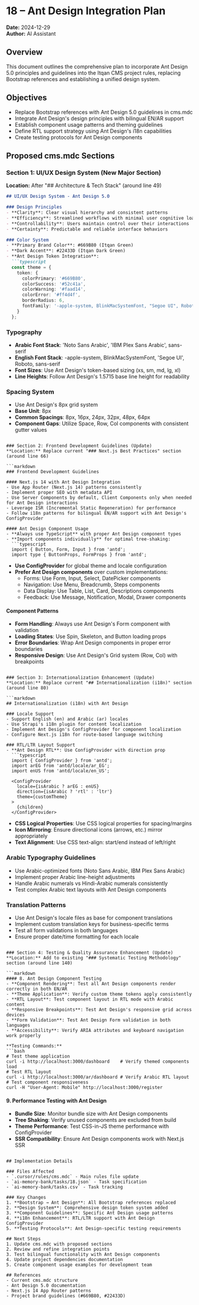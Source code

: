 # 18 – Ant Design Integration Plan

**Date:** 2024-12-29  
**Author:** AI Assistant  

## Overview
This document outlines the comprehensive plan to incorporate Ant Design 5.0 principles and guidelines into the Itqan CMS project rules, replacing Bootstrap references and establishing a unified design system.

## Objectives
- Replace Bootstrap references with Ant Design 5.0 guidelines in cms.mdc
- Integrate Ant Design's design principles with bilingual EN/AR support
- Establish component usage patterns and theming guidelines
- Define RTL support strategy using Ant Design's i18n capabilities
- Create testing protocols for Ant Design components

## Proposed cms.mdc Sections

### Section 1: UI/UX Design System (New Major Section)
**Location:** After "## Architecture & Tech Stack" (around line 49)

```markdown
## UI/UX Design System - Ant Design 5.0

### Design Principles
- **Clarity**: Clear visual hierarchy and consistent patterns
- **Efficiency**: Streamlined workflows with minimal user cognitive load
- **Controllability**: Users maintain control over their interactions
- **Certainty**: Predictable and reliable interface behaviors

### Color System
- **Primary Brand Color**: #669B80 (Itqan Green)
- **Dark Accent**: #22433D (Itqan Dark Green)
- **Ant Design Token Integration**:
  ```typescript
  const theme = {
    token: {
      colorPrimary: '#669B80',
      colorSuccess: '#52c41a',
      colorWarning: '#faad14',
      colorError: '#ff4d4f',
      borderRadius: 6,
      fontFamily: '-apple-system, BlinkMacSystemFont, "Segoe UI", Roboto, sans-serif'
    }
  };
  ```

### Typography
- **Arabic Font Stack**: 'Noto Sans Arabic', 'IBM Plex Sans Arabic', sans-serif
- **English Font Stack**: -apple-system, BlinkMacSystemFont, 'Segoe UI', Roboto, sans-serif
- **Font Sizes**: Use Ant Design's token-based sizing (xs, sm, md, lg, xl)
- **Line Heights**: Follow Ant Design's 1.5715 base line height for readability

### Spacing System
- Use Ant Design's 8px grid system
- **Base Unit**: 8px
- **Common Spacings**: 8px, 16px, 24px, 32px, 48px, 64px
- **Component Gaps**: Utilize Space, Row, Col components with consistent gutter values
```

### Section 2: Frontend Development Guidelines (Update)
**Location:** Replace current "### Next.js Best Practices" section (around line 66)

```markdown
### Frontend Development Guidelines

#### Next.js 14 with Ant Design Integration
- Use App Router (Next.js 14) patterns consistently
- Implement proper SEO with metadata API
- Use Server Components by default, Client Components only when needed for Ant Design interactions
- Leverage ISR (Incremental Static Regeneration) for performance
- Follow i18n patterns for bilingual EN/AR support with Ant Design's ConfigProvider

#### Ant Design Component Usage
- **Always use TypeScript** with proper Ant Design component types
- **Import components individually** for optimal tree-shaking:
  ```typescript
  import { Button, Form, Input } from 'antd';
  import type { ButtonProps, FormProps } from 'antd';
  ```
- **Use ConfigProvider** for global theme and locale configuration
- **Prefer Ant Design components** over custom implementations:
  - Forms: Use Form, Input, Select, DatePicker components
  - Navigation: Use Menu, Breadcrumb, Steps components
  - Data Display: Use Table, List, Card, Descriptions components
  - Feedback: Use Message, Notification, Modal, Drawer components

#### Component Patterns
- **Form Handling**: Always use Ant Design's Form component with validation
- **Loading States**: Use Spin, Skeleton, and Button loading props
- **Error Boundaries**: Wrap Ant Design components in proper error boundaries
- **Responsive Design**: Use Ant Design's Grid system (Row, Col) with breakpoints
```

### Section 3: Internationalization Enhancement (Update)
**Location:** Replace current "## Internationalization (i18n)" section (around line 80)

```markdown
## Internationalization (i18n) with Ant Design

### Locale Support
- Support English (en) and Arabic (ar) locales
- Use Strapi's i18n plugin for content localization
- Implement Ant Design's ConfigProvider for component localization
- Configure Next.js i18n for route-based language switching

### RTL/LTR Layout Support
- **Ant Design RTL**: Use ConfigProvider with direction prop
  ```typescript
  import { ConfigProvider } from 'antd';
  import arEG from 'antd/locale/ar_EG';
  import enUS from 'antd/locale/en_US';
  
  <ConfigProvider 
    locale={isArabic ? arEG : enUS}
    direction={isArabic ? 'rtl' : 'ltr'}
    theme={customTheme}
  >
    {children}
  </ConfigProvider>
  ```
- **CSS Logical Properties**: Use CSS logical properties for spacing/margins
- **Icon Mirroring**: Ensure directional icons (arrows, etc.) mirror appropriately
- **Text Alignment**: Use CSS text-align: start/end instead of left/right

### Arabic Typography Guidelines
- Use Arabic-optimized fonts (Noto Sans Arabic, IBM Plex Sans Arabic)
- Implement proper Arabic line-height adjustments
- Handle Arabic numerals vs Hindi-Arabic numerals consistently
- Test complex Arabic text layouts with Ant Design components

### Translation Patterns
- Use Ant Design's locale files as base for component translations
- Implement custom translation keys for business-specific terms
- Test all form validations in both languages
- Ensure proper date/time formatting for each locale
```

### Section 4: Testing & Quality Assurance Enhancement (Update)
**Location:** Add to existing "### Systematic Testing Methodology" section (around line 140)

```markdown
#### 8. Ant Design Component Testing
- **Component Rendering**: Test all Ant Design components render correctly in both EN/AR
- **Theme Application**: Verify custom theme tokens apply consistently
- **RTL Layout**: Test component layout in RTL mode with Arabic content
- **Responsive Breakpoints**: Test Ant Design's responsive grid across devices
- **Form Validation**: Test Ant Design Form validation in both languages
- **Accessibility**: Verify ARIA attributes and keyboard navigation work properly

**Testing Commands:**
```bash
# Test theme application
curl -i http://localhost:3000/dashboard    # Verify themed components load
# Test RTL layout
curl -i http://localhost:3000/ar/dashboard # Verify Arabic RTL layout
# Test component responsiveness
curl -H "User-Agent: Mobile" http://localhost:3000/register
```

#### 9. Performance Testing with Ant Design
- **Bundle Size**: Monitor bundle size with Ant Design components
- **Tree Shaking**: Verify unused components are excluded from build
- **Theme Performance**: Test CSS-in-JS theme performance with ConfigProvider
- **SSR Compatibility**: Ensure Ant Design components work with Next.js SSR
```

## Implementation Details

### Files Affected
- `.cursor/rules/cms.mdc` - Main rules file update
- `ai-memory-bank/tasks/18.json` - Task specification
- `ai-memory-bank/tasks.csv` - Task tracking

### Key Changes
1. **Bootstrap → Ant Design**: All Bootstrap references replaced
2. **Design System**: Comprehensive design token system added
3. **Component Guidelines**: Specific Ant Design usage patterns
4. **i18n Enhancement**: RTL/LTR support with Ant Design ConfigProvider
5. **Testing Protocols**: Ant Design-specific testing requirements

## Next Steps
1. Update cms.mdc with proposed sections
2. Review and refine integration points
3. Test bilingual functionality with Ant Design components
4. Update project dependencies documentation
5. Create component usage examples for development team

## References
- Current cms.mdc structure
- Ant Design 5.0 documentation
- Next.js 14 App Router patterns
- Project brand guidelines (#669B80, #22433D)
